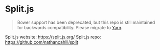 # Split.js

> Bower support has been deprecated, but this repo is still maintained
for backwards compatibility. Please migrate to [Yarn](https://yarnpkg.com/).

Split.js website: https://split.js.org/
Split.js repo: https://github.com/nathancahill/split
